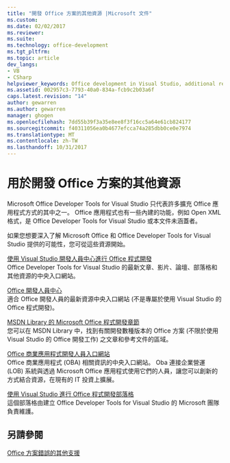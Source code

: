 ```yaml
---
title: "開發 Office 方案的其他資源 |Microsoft 文件"
ms.custom: 
ms.date: 02/02/2017
ms.reviewer: 
ms.suite: 
ms.technology: office-development
ms.tgt_pltfrm: 
ms.topic: article
dev_langs:
- VB
- CSharp
helpviewer_keywords: Office development in Visual Studio, additional resources
ms.assetid: 002957c3-7793-40a0-834a-fcb9c2b03a6f
caps.latest.revision: "14"
author: gewarren
ms.author: gewarren
manager: ghogen
ms.openlocfilehash: 7dd55b39f3a35e8ee8f3f16cc5a64e61cb824177
ms.sourcegitcommit: f40311056ea0b4677efcca74a285dbb0ce0e7974
ms.translationtype: MT
ms.contentlocale: zh-TW
ms.lasthandoff: 10/31/2017
---
```

# <a name="additional-resources-for-developing-office-solutions"></a>用於開發 Office 方案的其他資源
  Microsoft Office Developer Tools for Visual Studio 只代表許多擴充 Office 應用程式方式的其中之一。 Office 應用程式也有一些內建的功能，例如 Open XML 格式，是 Office Developer Tools for Visual Studio 或本文件未涵蓋者。  
  
 如果您想要深入了解 Microsoft Office 和 Office Developer Tools for Visual Studio 提供的可能性，您可從這些資源開始。  
  
 [使用 Visual Studio 開發人員中心進行 Office 程式開發](http://go.microsoft.com/fwlink/?LinkId=149752)  
 Office Developer Tools for Visual Studio 的最新文章、影片、論壇、部落格和其他資源的中央入口網站。  
  
 [Office 開發人員中心](http://go.microsoft.com/fwlink/?LinkId=83467)  
 適合 Office 開發人員的最新資源中央入口網站 (不是專屬於使用 Visual Studio 的 Office 程式開發)。  
  
 [MSDN Library 的 Microsoft Office 程式開發章節](http://go.microsoft.com/fwlink/?LinkId=149870)  
 您可以在 MSDN Library 中，找到有關開發數種版本的 Office 方案 (不限於使用 Visual Studio 的 Office 開發工作) 之文章和參考文件的區域。  
  
 [Office 商業應用程式開發人員入口網站](http://go.microsoft.com/fwlink/?LinkId=99125)  
 Office 商業應用程式 (OBA) 相關資訊的中央入口網站。 Oba 連接企業營運 (LOB) 系統與透過 Microsoft Office 應用程式使用它們的人員，讓您可以創新的方式結合資源，在現有的 IT 投資上擴展。  
  
 [使用 Visual Studio 進行 Office 程式開發部落格](http://go.microsoft.com/fwlink/?LinkId=149748)  
 這個部落格由建立 Office Developer Tools for Visual Studio 的 Microsoft 團隊負責維護。  
  
## <a name="see-also"></a>另請參閱  
 [Office 方案錯誤的其他支援](../vsto/additional-support-for-errors-in-office-solutions.md)  
  
  